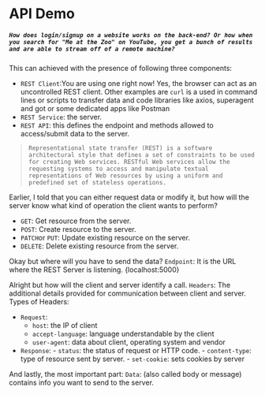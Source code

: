# API Demo

##### ```How does login/signup on a website works on the back-end? Or how when you search for "Me at the Zoo" on YouTube, you get a bunch of results and are able to stream off of a remote machine?```

This can achieved with the presence of following three components:
- `REST Client`:You are using one right now! Yes, the browser can act as an uncontrolled REST client. Other examples are `curl` is a used in command lines or scripts to transfer data and code libraries like axios, superagent and got or some dedicated apps like Postman
- `REST Service`: the server.
- `REST API`: this defines the endpoint and methods allowed to access/submit data to the server.

> `Representational state transfer (REST) is a software architectural style that defines a set of constraints to be used for creating Web services. RESTful Web services allow the requesting systems to access and manipulate textual representations of Web resources by using a uniform and predefined set of stateless operations.`

Earlier, I told that you can either request data or modify it, but how will the server know what kind of operation the client wants to perform? 
- `GET`: Get resource from the server.
- `POST`: Create resource to the server.
- `PATCH`or `PUT`: Update existing resource on the server.
- `DELETE`: Delete existing resource from the server.

Okay but where will you have to send the data?
`Endpoint`: It is the URL where the REST Server is listening. {localhost:5000}

Alright but how will the client and server identify a call.
`Headers`: The additional details provided for communication between client and server.
Types of Headers:
  - `Request`: 
    - `host`: the IP of client
    - `accept-language`: language understandable by the client
    - `user-agent`: data about client, operating system and vendor
  - `Response`:
        - `status`: the status of request or HTTP code.
        - `content-type`: type of resource sent by server.
        - `set-cookie`: sets cookies by server

And lastly, the most important part:
`Data`: (also called body or message) contains info you want to send to the server.